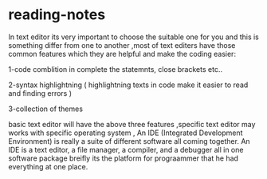 # reading-notes

In text editor its very important to choose the suitable one for you and this is something differ from one to another ,most of text editers have those common features which they are helpful and make the coding easier:


1-code comblition in complete the statemnts, close brackets etc..



2-syntax highlightning ( highlightning texts in code make it easier to read and finding errors )


3-collection of themes 

basic text editor will have the above three features ,specific text editor may works with specific operating system , An IDE (Integrated Development Environment) is really a suite of
different software all coming together. An IDE is a text editor, a file
manager, a compiler, and a debugger all in one software package breifly its the platform for prograammer that he had everything at one place. 
